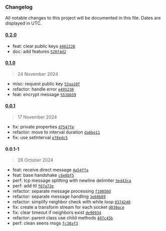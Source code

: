 ### Changelog

All notable changes to this project will be documented in this file. Dates are displayed in UTC.

#### [0.2.0](https://github.com/DIY0R/clap-peer/compare/0.1.0...0.2.0)

- feat: clear public keys [`4462228`](https://github.com/DIY0R/clap-peer/commit/4462228106ff949dd8247b0efb98397e6975ae70)
- doc: add features [`520f4d2`](https://github.com/DIY0R/clap-peer/commit/520f4d22ab34a1d8484365bfc3eb9d1f7f4752ec)

#### [0.1.0](https://github.com/DIY0R/clap-peer/compare/0.0.1...0.1.0)

> 24 November 2024

- misc: request public key [`53aa10f`](https://github.com/DIY0R/clap-peer/commit/53aa10f112024a882ba5ae2f92d84506819d12ba)
- refactor: handle error [`e495238`](https://github.com/DIY0R/clap-peer/commit/e4952388bb5699d97261128a2e5ee846382b1f54)
- feat: encrypt message [`551bb59`](https://github.com/DIY0R/clap-peer/commit/551bb5921f1ff9f681fb3f20cd4414ef394467d2)

#### [0.0.1](https://github.com/DIY0R/clap-peer/compare/0.0.1-1...0.0.1)

> 17 November 2024

- fix: private properties [`d7547fe`](https://github.com/DIY0R/clap-peer/commit/d7547fe9880cd3c7a48250deb642376470458f8b)
- refactor: move to interval duration [`da6be11`](https://github.com/DIY0R/clap-peer/commit/da6be11ccf08fd2adf6e66f6b6af68ed831873ad)
- fix: use setInterval [`e78edc5`](https://github.com/DIY0R/clap-peer/commit/e78edc566caeace4caa35b41601ee55420a112dd)

#### 0.0.1-1

> 28 October 2024

- feat: receive direct message [`4a54ffa`](https://github.com/DIY0R/clap-peer/commit/4a54ffab565a8fc6b0a21ed6252917f14cca3a7f)
- feat: base handshake [`c6e8bf5`](https://github.com/DIY0R/clap-peer/commit/c6e8bf5062e4cca39f46cc349173da6ea02b3a17)
- perf: tcp message splitting with newline delimiter [`5ed43ca`](https://github.com/DIY0R/clap-peer/commit/5ed43ca7476fc4083a300ae9aba3d81f85341490)
- perf: add ttl [`f67a72e`](https://github.com/DIY0R/clap-peer/commit/f67a72e3051b00a7f901bd3e55a568be597349ac)
- refactor: separate message processing [`f10050d`](https://github.com/DIY0R/clap-peer/commit/f10050dd3470ae98deb6082974865b5b30b138a9)
- refactor: separate message handling [`3e60b89`](https://github.com/DIY0R/clap-peer/commit/3e60b89d99fb6f54d581e10d513c96f027856502)
- refactor: simplify neighbor check with while loop [`0374240`](https://github.com/DIY0R/clap-peer/commit/0374240143cd890f5b51185936826a30dc8ed60f)
- fix: create a transform stream for each socket [`d030ace`](https://github.com/DIY0R/clap-peer/commit/d030ace6871c3f57bfe91545715a95bab1a3c82e)
- fix: clear timeout if neighbors exist [`de90934`](https://github.com/DIY0R/clap-peer/commit/de90934bf7c84a11ebbf619140297ecc204c62bc)
- refactor: parent class use child methods [`497c45b`](https://github.com/DIY0R/clap-peer/commit/497c45b9cb87c6e436f8c650336a7cb6462ec976)
- perf: clean seens msgs [`fc38af3`](https://github.com/DIY0R/clap-peer/commit/fc38af3c6fb9083f2fc67a8bec01e69ea3d4b32f)
